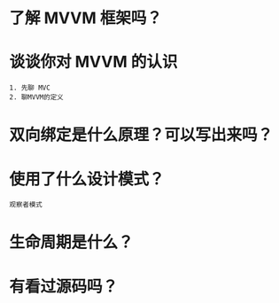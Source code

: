 # 了解 MVVM 框架吗？

# 谈谈你对 MVVM 的认识
    1. 先聊 MVC
    2. 聊MVVM的定义

# 双向绑定是什么原理？可以写出来吗？


# 使用了什么设计模式？
    观察者模式

# 生命周期是什么？

# 有看过源码吗？